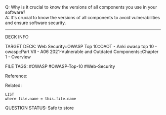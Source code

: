 Q: Why is it crucial to know the versions of all components you use in your software?  
A: It's crucial to know the versions of all components to avoid vulnerabilities and ensure software security.
<!--ID: 1697070651960-->

---

DECK INFO

TARGET DECK: Web Security::OWASP Top 10::OAOT - Anki owasp top 10 - owasp::Part VII - A06 2021-Vulnerable and Outdated Components::Chapter 1 - Overview

FILE TAGS: #OWASP #OWASP-Top-10 #Web-Security

Reference:

Related:

```dataview
LIST
where file.name = this.file.name
```

QUESTION STATUS: Safe to store